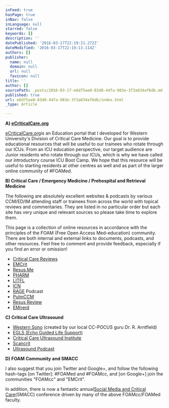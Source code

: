 ```yaml
---
inFeed: true
hasPage: true
inNav: false
inLanguage: null
starred: false
keywords: []
description: ''
datePublished: '2016-03-17T22:19:21.272Z'
dateModified: '2016-03-17T22:19:13.114Z'
authors: []
publisher:
  name: null
  domain: null
  url: null
  favicon: null
title: ''
author: []
sourcePath: _posts/2016-03-17-e6d75ae0-83d0-44fa-983e-3f3a834af6db.md
published: true
url: e6d75ae0-83d0-44fa-983e-3f3a834af6db/index.html
_type: Article

---
```

**A) [eCriticalCare.org][0]**

[eCriticalCare.org][0]is an Education portal that I developed for Western University's Division of Critical Care Medicine. Our goal is to provide educational resources that will be useful to our trainees who rotate through our ICUs. From an ICU education perspective, our target audience are Junior residents who rotate through our ICUs, which is why we have called our introductory course ICU Boot Camp. We hope that this resource will be useful to starting residents at other centres as well and as part of the larger online community of \#FOAMed.

**B) Critical Care / Emergency Medicine / Prehospital and Retrieval Medicine**

The following are absolutely excellent websites & podcasts by various CCM/ED/IM attending staff or trainees from across the world with topical reviews and commentaries. They are listed in no particular order but each site has very unique and relevant sources so please take time to explore them.

This page is a collection of online resources in accordance with the principles of the FOAM (Free Open Access Med-education) community. There are both internal and external links to documents, podcasts, and other resources. Feel free to comment and provide feedback, especially if you find an error or omission!

* [Critical Care Reviews][1]
* [EMCrit][2]
* [Resus.Me][3]
* [PHARM][4]
* [LITFL][5]
* [ICN][6]
* [RAGE][7] Podcast
* [PulmCCM][8]
* [Resus Review][9]
* [EMnerd][10]

**C) Critical Care Ultrasound**

* [Western Sono][11] (created by our local CC-POCUS guru Dr. R. Arntfield)
* [EGLS (Echo Guided Life Support)][12]
* [Critical Care Ultrasound Institute][13]
* [Scancrit][14]
* [Ultrasound Podcast][15]

**D) FOAM Community and SMACC**

I also suggest that you join Twitter and Google+, and follow the following hash-tags \[on Twitter\]: \#FOAMed and \#FOAMcc, and \[on Google+\] join the communities "FOAMcc" and "EMCrit".

In addition, there is now a fantastic annual[Social Media and Critical Care][16](SMACC) conference driven by many of the above FOAMcc/FOAMed faculty.

[0]: http://ecriticalcare.org/
[1]: http://www.criticalcarereviews.com/
[2]: http://emcrit.org/
[3]: http://resus.me/
[4]: http://prehospitalmed.com/
[5]: http://lifeinthefastlane.com/
[6]: http://www.intensivecarenetwork.com/
[7]: http://ragepodcast.com/
[8]: http://pulmccm.org/main/
[9]: http://resusreview.com/
[10]: http://emnerd.com/
[11]: http://westernsono.ca/
[12]: http://www.echoguidedlifesupport.com/ "EGLS"
[13]: http://www.ccusinstitute.org/ "CCUSI"
[14]: http://www.scancrit.com/
[15]: http://www.ultrasoundpodcast.com/
[16]: http://www.smacc.net.au/